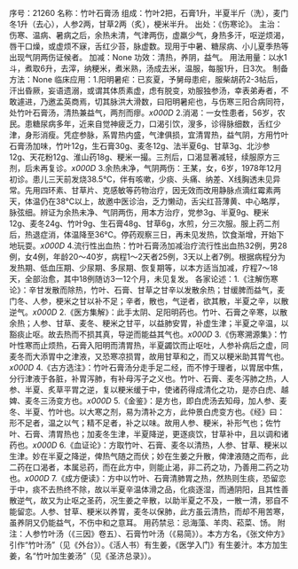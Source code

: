 序号：21260
名称：竹叶石膏汤
组成：竹叶2把，石膏1升，半夏半斤（洗），麦门冬1升（去心），人参2两，甘草2两（炙），梗米半升。
出处：《伤寒论》。
主治：伤寒、温病、暑病之后，余热未清，气津两伤，虚羸少气，身热多汗，呕逆烦渴，唇干口燥，或虚烦不寐，舌红少苔，脉虚数。现用于中暑、糖尿病、小儿夏季热等出现气阴两伤证候者。
加减：None
功效：清热，养阴，益气。
用法用量：以水1斗，煮取6升，去滓，纳粳米，煮米熟，汤成去米，温服，每服1升，日3次。
制备方法：None
临床应用：1.阳明暑疟：已亥夏，予舅母患疟，服柴胡药2-3帖后，汗出昏厥，妄语遗溺，或谓其体质素虚，虑有脱变，劝服独参汤，幸表弟寿者，不敢遽进，乃邀孟英商焉，切其脉洪大滑数，曰阳明暑疟也，与伤寒三阳合病同符，处竹叶石膏汤，清热兼益气，两剂而瘳。_x000D_
2.消渴：一女性患者，56岁，农民。患糖尿病多年，近来自觉神疲乏力，口渴引饮，溲多，诊得脉细数，舌红少津，身形消瘦。凭症参脉，系胃热内盛，气津俱损，宜清胃热，益气阴，方用竹叶石膏汤加味，竹叶12g，生石膏30g、麦冬12g、法半夏6g、甘草3g、北沙参12g、天花粉12g、淮山药18g、粳米一撮。三剂后，口渴显著减轻，续服原方三剂，后未再复诊。_x000D_
3.余热未净，气阴两伤：王某，女，6岁，1978年12月初诊。患儿三天前发烧38.5℃，伴有咳嗽，少痰、头痛、纳差、X线胸透未见异常。先用四环素、甘草片、克感敏等药物治疗，因无效而改用静脉点滴红霉素两天，体温仍在38℃以上，故邀中医诊治，乏力懒动，舌尖红苔薄黄、中心略厚，脉弦细。辨证为余热未净、气阴两伤，用本方治疗，党参3g、半夏9g、粳米12g、麦冬24g、竹叶9g、生石膏48g、甘草6g，水煎，分三次服。服上药二剂后，热退症消，体温降至36℃。停药观察三日，再未见发热，饮食渐增，开始下地玩耍。_x000D_
4.流行性出血热：竹叶石膏汤加减治疗流行性出血热32例，男28例，女4例，年龄20～40岁，病程1～2天者25例，3天以上者7例。根据病程分为发热期、低血压期、少尿期、多尿期、恢复期等，以本方适当加减，疗程7～18天，全部治愈，其中18例随访3一12个月，未见复发。
各家论述：1.《注解伤寒论》：辛甘发散而除热，竹叶、石膏、甘草之甘辛以发散余热；甘缓脾而益气，麦门冬、人参，梗米之甘以补不足；辛者，散也，气逆者，欲其散，半夏之辛，以散逆气。_x000D_
2.《医方集解》：此手太阴、足阳明药也。竹叶、石膏之辛寒，以散余热；人参、甘草、麦冬、粳米之甘平，以益肺安胃，补虚生津；半夏之辛温，以豁痰止呕。故去热而不损其真，导逆而能益其气也。_x000D_
3.《伤寒溯源集》：竹叶性寒而止烦热，石膏入阳明而清胃热，半夏蠲饮而止呕吐，人参补病后之虚，同麦冬而大添胃中之津液，又恐寒凉损胃，故用甘草和之，而又以粳米助其胃气也。_x000D_
4.《古方选注》：竹叶石膏汤分走手足二经，而不悖于理者，以胃居中焦，分行津液于各脏，补胃泻肺，有补母泻子之义也。竹叶、石膏、麦冬泻肺之热，人参、半夏、炙草平胃之逆，复以粳米缓于中，使诸药得成清化之功，是亦白虎、越婢、麦冬三汤变方也。_x000D_
5.《金鉴》：是方也，即白虎汤去知母，加人参、麦冬、半夏、竹叶也。以大寒之剂，易为清补之方，此仲景白虎变方也。《经》曰：形不足者，温之以气；精不足者，补之以味。故用人参、粳米，补形气也；佐竹叶、石膏、清胃热也；加麦冬生津，半夏降逆，更逐痰饮，甘草补中，且以调和诸药也。_x000D_
6.《血证论》：方取竹叶、石膏、麦冬以清热，人参、甘草、粳米以生津。妙在半夏之降逆，俾热气随之而伏；妙在生姜之升散，俾津液随之而布，此二药在口渴者，本属忌药，而在此方中，则能止渴，非二药之功，乃善用二药之功也。_x000D_
7.《成方便读》：方中以竹叶、石膏清肺胃之热，然热则生痰，恐留恋于中，痰不去热终不除，故以半夏辛温体滑之品，化痰逐湿，而通阴阳，且其性善散逆气，故又为止呕之圣药，况生姜之辛散，以助半夏之不及，一散一清，邪自不能留恋。人参、甘草、粳米以养胃，麦冬以保肺，此方虽云清热，而却不用苦寒，虽养阴又仍能益气，不伤中和之意耳。
用药禁忌：忌海藻、羊肉、菘菜、饧。
附注：人参竹叶汤（《三因》卷五）、石膏竹叶汤（《易简》）。本方方名，《张文仲方》引作“竹叶汤”（见《外台》）。《活人书）有生姜，《医学入门》有生姜汁。本方加生姜，名“竹叶加生姜汤”（见《圣济总录》）。
